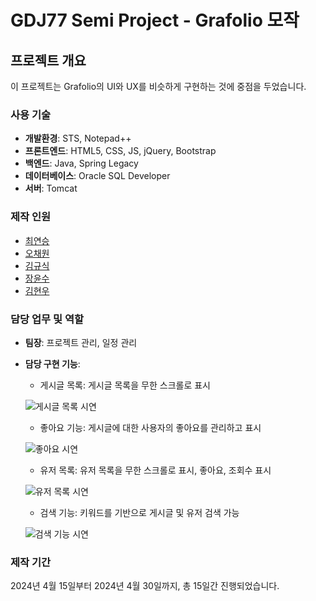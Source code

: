 # GDJ77 Semi Project - Grafolio 모작

## 프로젝트 개요

이 프로젝트는 Grafolio의 UI와 UX를 비슷하게 구현하는 것에 중점을 두었습니다.

### 사용 기술
- **개발환경**: STS, Notepad++
- **프론트엔드**: HTML5, CSS, JS, jQuery, Bootstrap
- **백엔드**: Java, Spring Legacy
- **데이터베이스**: Oracle SQL Developer
- **서버**: Tomcat

### 제작 인원

- [최연승](https://github.com/DevC21)
- [오채원](https://github.com/Audrey-1120)
- [김규식](https://github.com/kimgyusig)
- [장윤수](https://github.com/vivid09)
- [김현우](https://github.com/LlOlEl)


### 담당 업무 및 역할
- **팀장**: 프로젝트 관리, 일정 관리
- **담당 구현 기능**:
  - 게시글 목록: 게시글 목록을 무한 스크롤로 표시
    
  ![게시글 목록 시연](https://github.com/DevC21/GDJ77_semi_project/assets/66390243/b711bd23-f5ea-4f3c-b233-d7d1164ec99d)

  - 좋아요 기능: 게시글에 대한 사용자의 좋아요를 관리하고 표시
    
  ![좋아요 시연](https://github.com/DevC21/GDJ77_semi_project/assets/66390243/e262669b-c509-439f-9e76-066b63d2c8a2)
  - 유저 목록: 유저 목록을 무한 스크롤로 표시, 좋아요, 조회수 표시
    
  ![유저 목록 시연](https://github.com/DevC21/GDJ77_semi_project/assets/66390243/93e76f60-b256-41ed-a227-36ce0cd0d102)
  - 검색 기능: 키워드를 기반으로 게시글 및 유저 검색 가능
    
  ![검색 기능 시연](https://github.com/DevC21/GDJ77_semi_project/assets/66390243/468b2188-252f-4f45-8841-a417513b6f92)

### 제작 기간
2024년 4월 15일부터 2024년 4월 30일까지, 총 15일간 진행되었습니다.
